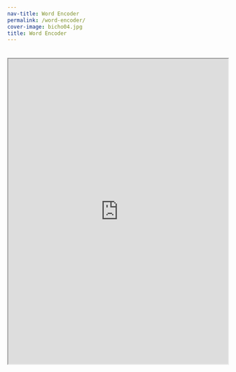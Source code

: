 ```yaml
---
nav-title: Word Encoder
permalink: /word-encoder/
cover-image: bicho04.jpg
title: Word Encoder
---
```

<iframe style="width:100%; height:700px; margin-top:20px;" src="http://astrovandalistas.cc/inverso/word_encoder/">
</iframe>
